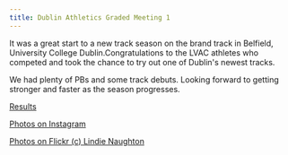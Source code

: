 ```yaml
---
title: Dublin Athletics Graded Meeting 1 
---
```

It was a great start to a new track season on the brand track in Belfield, University College Dublin.Congratulations to the LVAC athletes who competed and took the chance to try out one of Dublin's newest tracks. 

We had plenty of PBs and some track debuts. Looking forward to getting stronger and faster as the season progresses. 

 <a href="/races/2023-04-29-Dublin-Graded-1/" target="_blank" rel="noopener noreferrer">Results</a>

<a href="https://www.instagram.com/p/CroqmP8MAoX/" target="_blank" rel="noopener noreferrer">Photos on Instagram</a>

<a href="https://flic.kr/p/2owMj3g/" target="_blank" rel="noopener noreferrer">Photos on Flickr (c) Lindie Naughton</a>